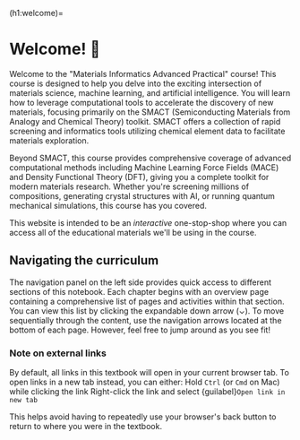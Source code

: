 (h1:welcome)=

# Welcome! 👋

Welcome to the "Materials Informatics Advanced Practical" course! This course is designed to help you delve into the exciting intersection of materials science, machine learning, and artificial intelligence. You will learn how to leverage computational tools to accelerate the discovery of new materials, focusing primarily on the SMACT (Semiconducting Materials from Analogy and Chemical Theory) toolkit. SMACT offers a collection of rapid screening and informatics tools utilizing chemical element data to facilitate materials exploration.

Beyond SMACT, this course provides comprehensive coverage of advanced computational methods including Machine Learning Force Fields (MACE) and Density Functional Theory (DFT), giving you a complete toolkit for modern materials research. Whether you're screening millions of compositions, generating crystal structures with AI, or running quantum mechanical simulations, this course has you covered.

This website is intended to be an _interactive_ one-stop-shop where you can access all of the educational materials we'll be using in the course.

## Navigating the curriculum

The navigation panel on the left side provides quick access to different sections of this notebook.
Each chapter begins with an overview page containing a comprehensive list of pages and activities within that section. You can view this list by clicking the expandable down arrow (⌄).
To move sequentially through the content, use the navigation arrows located at the bottom of each page. However, feel free to jump around as you see fit!

### Note on external links

By default, all links in this textbook will open in your current browser tab. To open links in a new tab instead, you can either:
Hold `Ctrl` (or `Cmd` on Mac) while clicking the link
Right-click the link and select {guilabel}`Open link in new tab`

This helps avoid having to repeatedly use your browser's back button to return to where you were in the textbook.
